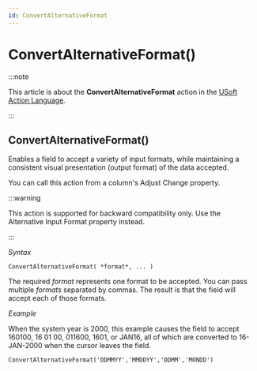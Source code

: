 ```yaml
---
id: ConvertAlternativeFormat
---
```


# ConvertAlternativeFormat()




:::note

This article is about the **ConvertAlternativeFormat** action in the [USoft Action Language](/Task_flow/Action_Language_reference/USoft_Action_Language.md).

:::

## **ConvertAlternativeFormat()**

Enables a field to accept a variety of input formats, while maintaining a consistent visual presentation (output format) of the data accepted.

You can call this action from a column's Adjust Change property.


:::warning

This action is supported for backward compatibility only. Use the Alternative Input Format property instead.

:::

*Syntax*

```
ConvertAlternativeFormat( *format*, ... )
```

The required *format* represents one format to be accepted. You can pass multiple *formats* separated by commas. The result is that the field will accept each of those formats.

*Example*

When the system year is 2000, this example causes the field to accept 160100, 16 01 00, 011600, 1601, or JAN16, all of which are converted to 16-JAN-2000 when the cursor leaves the field.

```
ConvertAlternativeFormat('DDMMYY','MMDDYY','DDMM','MONDD')
```

 